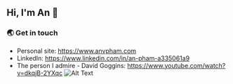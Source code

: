 ## Hi, I'm An :wave:

### :earth_asia: Get in touch
- Personal site: https://www.anvpham.com
- LinkedIn: https://www.linkedin.com/in/an-pham-a335061a9
- The person I admire - David Goggins: https://www.youtube.com/watch?v=dkqjB-2YXqc
![Alt Text](https://media1.tenor.com/images/6ce3483b37bbffc1b923a161c5d84b9a/tenor.gif?itemid=16058965)
